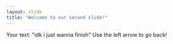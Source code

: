```yaml
---
layout: slide
title: "Welcome to our second slide!"
---
```

Your text: "idk i just wanna finish"
Use the left arrow to go back!
